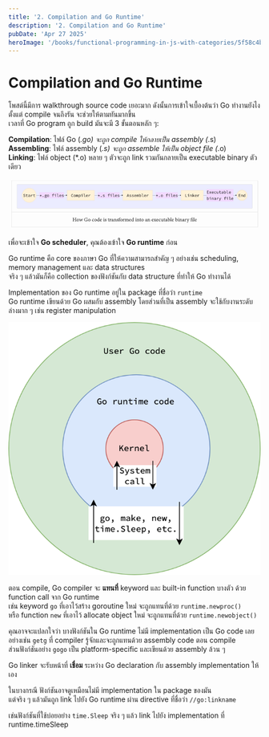 ```yaml
---
title: '2. Compilation and Go Runtime'
description: '2. Compilation and Go Runtime'
pubDate: 'Apr 27 2025'
heroImage: '/books/functional-programming-in-js-with-categories/5f58c4b0-71d0-4983-87e0-8d30dbdf9e5e.jpg'
---
```


# Compilation and Go Runtime

โพสต์นี้มีการ walkthrough source code เยอะมาก ดังนั้นการเข้าใจเบื้องต้นว่า Go ทำงานยังไงตั้งแต่ compile จนถึงรัน จะช่วยให้ตามทันมากขึ้น  
เวลาที่ Go program ถูก build มันจะมี 3 ขั้นตอนหลัก ๆ:

**Compilation**: ไฟล์ Go (*.go) จะถูก compile ให้กลายเป็น assembly (*.s)  
**Assembling**: ไฟล์ assembly (*.s) จะถูก assemble ให้เป็น object file (*.o)  
**Linking**: ไฟล์ object (*.o) หลาย ๆ ตัวจะถูก link รวมกันกลายเป็น executable binary ตัวเดียว

![](/tutorial/go-scheduler/4cb2ef2d-a101-4bb8-a81c-b4c11807e8f5.png)

เพื่อจะเข้าใจ **Go scheduler**, คุณต้องเข้าใจ **Go runtime** ก่อน

Go runtime คือ core ของภาษา Go ที่ให้ความสามารถสำคัญ ๆ อย่างเช่น scheduling, memory management และ data structures  
จริง ๆ แล้วมันก็คือ collection ของฟังก์ชันกับ data structure ที่ทำให้ Go ทำงานได้

Implementation ของ Go runtime อยู่ใน package ที่ชื่อว่า `runtime`  
Go runtime เขียนด้วย Go ผสมกับ assembly โดยส่วนที่เป็น assembly จะใช้กับงานระดับล่างมาก ๆ เช่น register manipulation

![](/tutorial/go-scheduler/a05b1b1a-5bb8-4b4c-a287-39a7caa6c58e.png)

ตอน compile, Go compiler จะ **แทนที่** keyword และ built-in function บางตัว ด้วย function call จาก Go runtime  
เช่น keyword `go` ที่เอาไว้สร้าง goroutine ใหม่ จะถูกแทนที่ด้วย `runtime.newproc()`  
หรือ function `new` ที่เอาไว้ allocate object ใหม่ จะถูกแทนที่ด้วย `runtime.newobject()`

คุณอาจจะแปลกใจว่า บางฟังก์ชันใน Go runtime ไม่มี implementation เป็น Go code เลย  
อย่างเช่น `getg` ที่ compiler รู้จักและจะถูกแทนด้วย assembly code ตอน compile  
ส่วนฟังก์ชันอย่าง `gogo` เป็น platform-specific และเขียนด้วย assembly ล้วน ๆ

Go linker จะรับหน้าที่ **เชื่อม** ระหว่าง Go declaration กับ assembly implementation ให้เอง

ในบางกรณี ฟังก์ชันอาจดูเหมือนไม่มี implementation ใน package ของมัน  
แต่จริง ๆ แล้วมันถูก link ไปยัง Go runtime ผ่าน directive ที่ชื่อว่า `//go:linkname`

เช่นฟังก์ชันที่ใช้บ่อยอย่าง `time.Sleep` จริง ๆ แล้ว link ไปยัง implementation ที่ runtime.timeSleep
